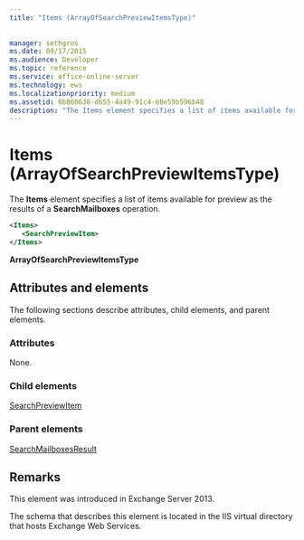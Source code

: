 ```yaml
---
title: "Items (ArrayOfSearchPreviewItemsType)"
 
 
manager: sethgros
ms.date: 09/17/2015
ms.audience: Developer
ms.topic: reference
ms.service: office-online-server
ms.technology: ews
ms.localizationpriority: medium
ms.assetid: 6b860638-d655-4a49-91c4-60e59b596b48
description: "The Items element specifies a list of items available for preview as the results of a SearchMailboxes operation."
---
```


# Items (ArrayOfSearchPreviewItemsType)

The **Items** element specifies a list of items available for preview as the results of a **SearchMailboxes** operation. 
  
```XML
<Items>
   <SearchPreviewItem>
</Items>
```

 **ArrayOfSearchPreviewItemsType**
## Attributes and elements

The following sections describe attributes, child elements, and parent elements.
  
### Attributes

None.
  
### Child elements

[SearchPreviewItem](searchpreviewitem.md)
  
### Parent elements

[SearchMailboxesResult](searchmailboxesresult.md)
  
## Remarks

This element was introduced in Exchange Server 2013.
  
The schema that describes this element is located in the IIS virtual directory that hosts Exchange Web Services.
  

